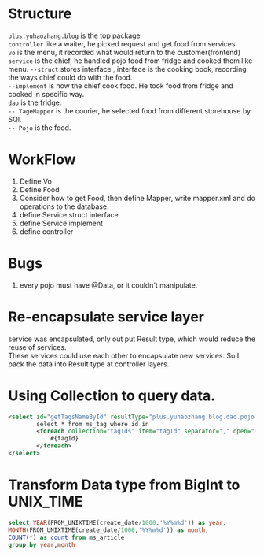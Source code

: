 # Structure
`plus.yuhaozhang.blog` is the top package  
`controller` like a waiter, he picked request and get food from services   
`vo` is the menu, it recorded what would return to the customer(frontend)  
`service` is the chief, he handled pojo food from fridge and cooked them like menu. 
`--struct` stores interface , interface is the cooking book, recording the ways chief could do with the food.  
`--implement` is how the chief cook food. He took food from fridge and cooked in specific way.   
`dao` is the fridge.  
``-- TageMapper`` is the courier, he selected food from different storehouse by SQl.  
``-- Pojo`` is the food.

# WorkFlow
1. Define Vo
2. Define Food
3. Consider how to get Food, then define Mapper, write mapper.xml and do operations to the database.
4. define Service struct interface
5. define Service implement
6. define controller

# Bugs
1. every pojo must have @Data, or it couldn't manipulate.

# Re-encapsulate service layer
service was encapsulated, only out put Result type, which would reduce the reuse of services.  
These services could use each other to encapsulate new services.  So I pack the data into Result type at controller layers.

# Using Collection to query data.
```xml
<select id="getTagsNameById" resultType="plus.yuhaozhang.blog.dao.pojo.Tag">
        select * from ms_tag where id in
        <foreach collection="tagIds" item="tagId" separator="," open="(" close=")">
            #{tagId}
        </foreach>
</select>
```
# Transform Data type from BigInt to UNIX_TIME
```sql
select YEAR(FROM_UNIXTIME(create_date/1000,'%Y%m%d')) as year,
MONTH(FROM_UNIXTIME(create_date/1000,'%Y%m%d')) as month,
COUNT(*) as count from ms_article
group by year,month
```
